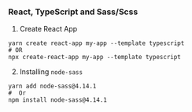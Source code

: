 ### React, TypeScript and Sass/Scss

1. Create React App

```shell
yarn create react-app my-app --template typescript
# OR
npx create-react-app my-app --template typescript
```

2. Installing `node-sass`

```shell
yarn add node-sass@4.14.1
#  Or
npm install node-sass@4.14.1
```
